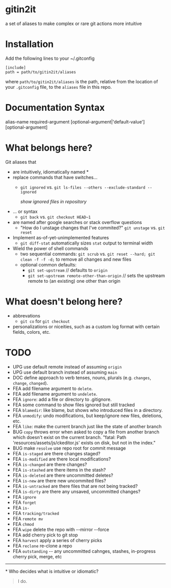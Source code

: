 # gitin2it
a set of aliases to make complex or rare git actions more intuitive

# Installation
Add the following lines to your ~/.gitconfig
```
[include]
path = path/to/gitin2it/aliases
```
where `path/to/gitin2it/aliases` is the path, relative from the location of your `.gitconfig` file, to the `aliases` file in this repo.

# Documentation Syntax

alias-name required-argument [optional-argument|'default-value'] [optional-argument]

# What belongs here?
Git aliases that
 - are intuitively, idiomatically named *
 - replace commands that have switches...
   - `git ignored` vs. `git ls-files --others --exclude-standard --ignored`

     *show ignored files in repository*
 - ... or syntax
   - `git back` vs. `git checkout HEAD~1`
 - are named after google searches or stack overflow questions
   - "How do I unstage changes that I've commited?"
     `git unstage` vs. `git reset`
 - Implement as-of-yet-unimplemented features
   - `git diff-stat` automatically sizes `stat` output to terminal width
 - Wield the power of shell commands
   - two sequential commands: `git scrub` vs. `git reset --hard; git clean -f -f -d;` to remove all changes and new files
   - optional common defaults:
     - `git set-upstream` // defaults to `origin`
     - `git set-upstream remote-other-than-origin` // sets the upstream remote to (an existing) one other than origin

# What doesn't belong here?
  - abbrevations
    - `git co` for `git checkout`
  - personalizations or niceities, such as a custom log format with certain fields, colors, etc.

# TODO
 - UPG use default remote instead of assuming `origin`
 - UPG use default branch instead of assuming `main`
 - DOC define approach to verb tenses, nouns, plurals (e.g. `changes`, `change`, `changed`).
 - FEA add filename argument to `delete`.
 - FEA add filename argument to `undelete`.
 - FEA `ignore`: add a file or directory to .gitignore.
 - FEA some command to show files ignored but still tracked
 - FEA `blamedir`: like blame, but shows who introduced files in a directory.
 - FEA `unmodify`: undo modifications, but keep/ignore new files, deletions, etc.
 - FEA `like`: make the current branch just like the state of another branch
 - BUG `copy` throws error when asked to copy a file from another branch which doesn't exist on the current branch.
    "fatal: Path 'resources/assets/js/ckeditor.js' exists on disk, but not in the index."
 - BUG make `resolve` use repo root for commit message
 - FEA `is-staged` are there changes staged?
 - FEA `is-modified` are there local modifications?
 - FEA `is-changed` are there changes?
 - FEA `is-stashed` are there items in the stash?
 - FEA `is-deleted` are there uncommitted deletes?
 - FEA `is-new` are there new uncommited files?
 - FEA `is-untracked` are there files that are not being tracked?
 - FEA `is-dirty` are there any unsaved, uncommitted changes?
 - FEA `ignore`
 - FEA `forget`
 - FEA `is-`
 - FEA `tracking/tracked`
 - FEA `remote mv`
 - FEA `chmod`
 - FEA `wipe` delete the repo with --mirror --force
 - FEA add cherry pick to git stop
 - FEA `harvest` apply a series of cherry picks
 - FEA `reclone` re-clone a repo
 - FEA `outstanding` -- any uncommitted cahnges, stashes, in-progress cherry pick, merge, etc

---

\* Who decides what is intuitive or idiomatic?

> I do.
